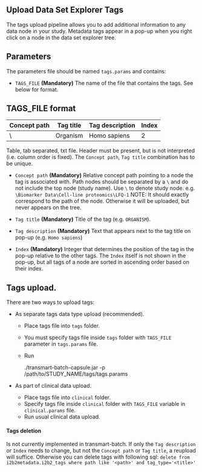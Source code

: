 Upload Data Set Explorer Tags
-----------------------------
The tags upload pipeline allows you to add additional information to any data node in your study.
Metadata tags appear in a pop-up when you right click on a node in the data set explorer tree.

Parameters
------------
The parameters file should be named `tags.params` and contains:
- `TAGS_FILE` **(Mandatory)** The name of the file that contains the tags. See below for format.

TAGS_FILE format
------------

|Concept path|Tag title|Tag description|Index|
|------------|---------|---------------|-----|
|\           |Organism |Homo sapiens   |2    |

Table, tab separated, txt file. Header must be present, but is not interpreted (i.e. column order is fixed). The `Concept path`, `Tag title` combination has to be unique.

- `Concept path` **(Mandatory)** Relative concept path pointing to a node the tag is associated with. Path nodes should be separated by a `\` and do not include the top node (study name). Use `\` to denote study node.
    e.g. `\Biomarker Data\Cell-line proteomics\LFQ-1`
    NOTE: It should exactly correspond to the path of the node. Otherwise it will be uploaded, but never appears on the tree.

- `Tag title` **(Mandatory)** Title of the tag (e.g. `ORGANISM`).

- `Tag description` **(Mandatory)** Text that appears next to the tag title on pop-up (e.g. `Homo sapiens`)

- `Index` **(Mandatory)** Integer that determines the position of the tag in the pop-up relative to the other tags. The `Index` itself is not shown in the pop-up, but all tags of a node are sorted in ascending order based on their index.

Tags upload.
------------

There are two ways to upload tags:

- As separate tags data type upload (recommended).

    * Place tags file into `tags` folder.
    * You must specify tags file inside `tags` folder with `TAGS_FILE` parameter in `tags.params` file.
    * Run

        ./transmart-batch-capsule.jar -p /path/to/STUDY_NAME/tags/tags.params
        
- As part of clinical data upload.

    * Place tags file into `clinical` folder.
    * Specify tags file inside `clinical` folder with `TAGS_FILE` variable in `clinical.params` file.
    * Run usual clinical data upload.

#### Tags deletion
Is not currently implemented in transmart-batch. If only the `Tag description` or `Index` needs to change, but not the `Concept path` or `Tag title`, a reupload will suffice.
Otherwise you can delete tags with following sql: `delete from i2b2metadata.i2b2_tags where path like '<path>' and tag_type='<title>'`
